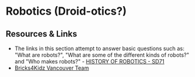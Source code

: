 # Robotics (Droid-otics?)

## Resources & Links

- The links in this section attempt to answer basic questions such as: "What are robots?", "What are some of the different kinds of robots?" and "Who makes robots?" - [HISTORY OF ROBOTICS - SD71](http://robotics.sd71.bc.ca/history.html)
- [Bricks4Kidz Vancouver Team](https://www.bricks4kidz.com/canada-vancouver-richmond/contact-us/)
